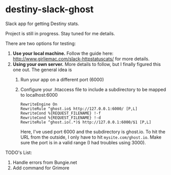 # destiny-slack-ghost
Slack app for getting Destiny stats.

Project is still in progress. Stay tuned for me details.

There are two options for testing: 

1. **Use your local machine.** Follow the guide here: http://www.girliemac.com/slack-httpstatuscats/ for more details.
2. **Using your own server.** More details to follow, but I finally figured this one out. The general idea is
    1. Run your app on a different port (6000)
    2. Configure your .htaccess file to include a subdirectory to be mapped to localhost:6000 
    
        ```
        RewriteEngine On
        RewriteRule ^ghost.io$ http://127.0.0.1:6000/ [P,L]
        RewriteCond %{REQUEST_FILENAME} !-f
        RewriteCond %{REQUEST_FILENAME} !-d
        RewriteRule ^ghost.io(.*)$ http://127.0.0.1:6000/$1 [P,L]
        ```
        
        Here, I've used port 6000 and the subdirectory is ghost.io. To hit the URL from the outside, I only have to hit `mysite.com/ghost.io`. Make sure the port is in a valid range (I had troubles using 3000).



TODO's List:

1. Handle errors from Bungie.net
2. Add command for Grimore
